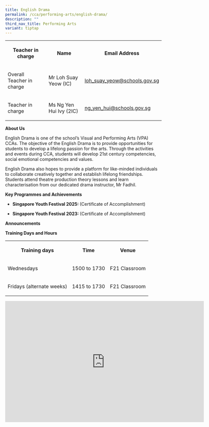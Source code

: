 ```yaml
---
title: English Drama
permalink: /cca/performing-arts/english-drama/
description: ""
third_nav_title: Performing Arts
variant: tiptap
---
```

<table style="minWidth: 75px">
<colgroup>
<col>
<col>
<col>
</colgroup>
<tbody>
<tr>
<th rowspan="1" colspan="1">
<p>Teacher in charge</p>
</th>
<th rowspan="1" colspan="1">
<p>Name</p>
</th>
<th rowspan="1" colspan="1">
<p>Email Address</p>
</th>
</tr>
<tr>
<td rowspan="1" colspan="1">
<p>Overall Teacher in charge</p>
</td>
<td rowspan="1" colspan="1">
<p>Mr Loh Suay Yeow (IC)</p>
</td>
<td rowspan="1" colspan="1">
<p><a href="mailto:loh_suay_yeow@schools.gov.sg" rel="noopener noreferrer nofollow" target="_blank">loh_suay_yeow@schools.gov.sg</a>
</p>
</td>
</tr>
<tr>
<td rowspan="1" colspan="1">
<p>Teacher in charge</p>
</td>
<td rowspan="1" colspan="1">
<p>Ms Ng Yen Hui Ivy (2IC)</p>
</td>
<td rowspan="1" colspan="1">
<p><a href="mailto:ng_yen_hui@schools.gov.sg" rel="noopener noreferrer nofollow" target="_blank">ng_yen_hui@schools.gov.sg</a>
</p>
</td>
</tr>
</tbody>
</table>
<p><strong>About Us</strong>
</p>
<p>English Drama is one of the school’s Visual and Performing Arts (VPA)
CCAs. The objective of the English Drama is to provide opportunities for
students to develop a lifelong passion for the arts. Through the activities
and events during CCA, students will develop 21st century competencies,
social emotional competencies and values.</p>
<p>English Drama also hopes to provide a platform for like-minded individuals
to collaborate creatively together and establish lifelong friendships.
Students attend theatre production theory lessons and learn characterisation
from our dedicated drama instructor, Mr Fadhil.</p>
<p><strong>Key Programmes and Achievements</strong>
</p>
<ul data-tight="true" class="tight">
<li>
<p><strong>Singapore Youth Festival 2025: </strong>(Certificate of Accomplishment)</p>
</li>
<li>
<p><strong>Singapore Youth Festival 2023: </strong>(Certificate of Accomplishment)</p>
</li>
</ul>
<p><strong>Announcements</strong>
</p>
<p><strong>Training Days and Hours</strong>
</p>
<table style="minWidth: 75px">
<colgroup>
<col>
<col>
<col>
</colgroup>
<tbody>
<tr>
<th rowspan="1" colspan="1">
<p>Training days</p>
</th>
<th rowspan="1" colspan="1">
<p>Time</p>
</th>
<th rowspan="1" colspan="1">
<p>Venue</p>
</th>
</tr>
<tr>
<td rowspan="1" colspan="1">
<p>Wednesdays</p>
</td>
<td rowspan="1" colspan="1">
<p>1500 to 1730</p>
</td>
<td rowspan="1" colspan="1">
<p>F21 Classroom</p>
</td>
</tr>
<tr>
<td rowspan="1" colspan="1">
<p>Fridays (alternate weeks)</p>
</td>
<td rowspan="1" colspan="1">
<p>1415 to 1730</p>
</td>
<td rowspan="1" colspan="1">
<p>F21 Classroom</p>
</td>
</tr>
</tbody>
</table>
<div class="iframe-wrapper">
<iframe height="389" width="640" allowfullscreen="true" frameborder="0" src="https://docs.google.com/presentation/d/e/2PACX-1vTp9wixxxFwoH_zgusc7JWz-W99oNeKiHxpyl5hvpyo2gKwXtUir3gH5sx1vByaaQ/embed?start=false&amp;loop=false&amp;delayms=3000"></iframe>
</div>
<p></p>